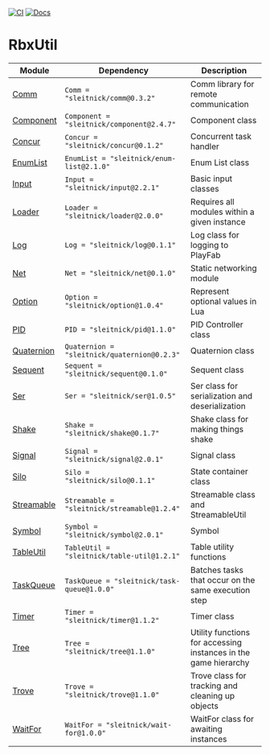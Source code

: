 [![CI](https://github.com/Sleitnick/RbxUtil/actions/workflows/ci.yaml/badge.svg)](https://github.com/Sleitnick/RbxUtil/actions/workflows/ci.yaml)
[![Docs](https://github.com/Sleitnick/RbxUtil/actions/workflows/docs.yaml/badge.svg)](https://github.com/Sleitnick/RbxUtil/actions/workflows/docs.yaml)

# RbxUtil

| Module | Dependency | Description |
| -- | -- | -- |
| [Comm](https://sleitnick.github.io/RbxUtil/api/Comm) | `Comm = "sleitnick/comm@0.3.2"` | Comm library for remote communication |
| [Component](https://sleitnick.github.io/RbxUtil/api/Component) | `Component = "sleitnick/component@2.4.7"` | Component class |
| [Concur](https://sleitnick.github.io/RbxUtil/api/Concur) | `Concur = "sleitnick/concur@0.1.2"` | Concurrent task handler |
| [EnumList](https://sleitnick.github.io/RbxUtil/api/EnumList) | `EnumList = "sleitnick/enum-list@2.1.0"` | Enum List class |
| [Input](https://sleitnick.github.io/RbxUtil/api/Input) | `Input = "sleitnick/input@2.2.1"` | Basic input classes |
| [Loader](https://sleitnick.github.io/RbxUtil/api/Loader) | `Loader = "sleitnick/loader@2.0.0"` | Requires all modules within a given instance |
| [Log](https://sleitnick.github.io/RbxUtil/api/Log) | `Log = "sleitnick/log@0.1.1"` | Log class for logging to PlayFab |
| [Net](https://sleitnick.github.io/RbxUtil/api/Net) | `Net = "sleitnick/net@0.1.0"` | Static networking module |
| [Option](https://sleitnick.github.io/RbxUtil/api/Option) | `Option = "sleitnick/option@1.0.4"` | Represent optional values in Lua |
| [PID](https://sleitnick.github.io/RbxUtil/api/PID) | `PID = "sleitnick/pid@1.1.0"` | PID Controller class |
| [Quaternion](https://sleitnick.github.io/RbxUtil/api/Quaternion) | `Quaternion = "sleitnick/quaternion@0.2.3"` | Quaternion class |
| [Sequent](https://sleitnick.github.io/RbxUtil/api/Sequent) | `Sequent = "sleitnick/sequent@0.1.0"` | Sequent class |
| [Ser](https://sleitnick.github.io/RbxUtil/api/Ser) | `Ser = "sleitnick/ser@1.0.5"` | Ser class for serialization and deserialization |
| [Shake](https://sleitnick.github.io/RbxUtil/api/Shake) | `Shake = "sleitnick/shake@0.1.7"` | Shake class for making things shake |
| [Signal](https://sleitnick.github.io/RbxUtil/api/Signal) | `Signal = "sleitnick/signal@2.0.1"` | Signal class |
| [Silo](https://sleitnick.github.io/RbxUtil/api/Silo) | `Silo = "sleitnick/silo@0.1.1"` | State container class |
| [Streamable](https://sleitnick.github.io/RbxUtil/api/Streamable) | `Streamable = "sleitnick/streamable@1.2.4"` | Streamable class and StreamableUtil |
| [Symbol](https://sleitnick.github.io/RbxUtil/api/Symbol) | `Symbol = "sleitnick/symbol@2.0.1"` | Symbol |
| [TableUtil](https://sleitnick.github.io/RbxUtil/api/TableUtil) | `TableUtil = "sleitnick/table-util@1.2.1"` | Table utility functions |
| [TaskQueue](https://sleitnick.github.io/RbxUtil/api/TaskQueue) | `TaskQueue = "sleitnick/task-queue@1.0.0"` | Batches tasks that occur on the same execution step |
| [Timer](https://sleitnick.github.io/RbxUtil/api/Timer) | `Timer = "sleitnick/timer@1.1.2"` | Timer class |
| [Tree](https://sleitnick.github.io/RbxUtil/api/Tree) | `Tree = "sleitnick/tree@1.1.0"` | Utility functions for accessing instances in the game hierarchy |
| [Trove](https://sleitnick.github.io/RbxUtil/api/Trove) | `Trove = "sleitnick/trove@1.1.0"` | Trove class for tracking and cleaning up objects |
| [WaitFor](https://sleitnick.github.io/RbxUtil/api/WaitFor) | `WaitFor = "sleitnick/wait-for@1.0.0"` | WaitFor class for awaiting instances |
